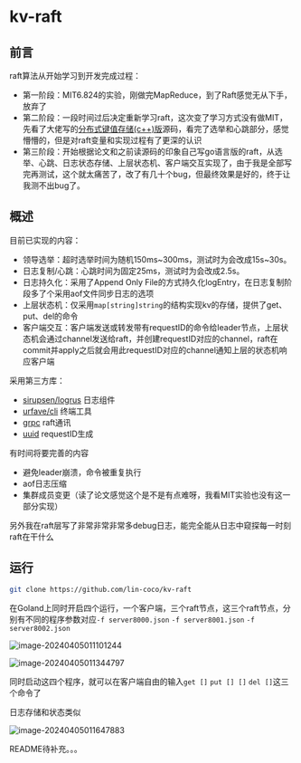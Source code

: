 # kv-raft

## 前言

raft算法从开始学习到开发完成过程：

- 第一阶段：MIT6.824的实验，刚做完MapReduce，到了Raft感觉无从下手，放弃了
- 第二阶段：一段时间过后决定重新学习raft，这次变了学习方式没有做MIT，先看了大佬写的[分布式键值存储(c++)版](https://github.com/youngyangyang04/KVstorageBaseRaft-cpp)源码，看完了选举和心跳部分，感觉懵懵的，但是对raft变量和实现过程有了更深的认识
- 第三阶段：开始根据论文和之前读源码的印象自己写go语言版的raft，从选举、心跳、日志状态存储、上层状态机、客户端交互实现了，由于我是全部写完再测试，这个就太痛苦了，改了有几十个bug，但最终效果是好的，终于让我测不出bug了。

## 概述

目前已实现的内容：

- 领导选举：超时选举时间为随机150ms\~300ms，测试时为会改成15s~30s。
- 日志复制/心跳：心跳时间为固定25ms，测试时为会改成2.5s。
- 日志持久化：采用了Append Only File的方式持久化logEntry，在日志复制阶段多了个采用aof文件同步日志的选项
- 上层状态机：仅采用`map[string]string`的结构实现kv的存储，提供了get、put、del的命令
- 客户端交互：客户端发送或转发带有requestID的命令给leader节点，上层状态机会通过channel发送给raft，并创建requestID对应的channel，raft在commit并apply之后就会用此requestID对应的channel通知上层的状态机响应客户端

采用第三方库：

- [sirupsen/logrus](github.com/sirupsen/logrus) 日志组件
- [urfave/cli](github.com/urfave/cli) 终端工具
- [grpc](google.golang.org/grpc) raft通讯
- [uuid](github.com/google/uuid) requestID生成

有时间将要完善的内容

- 避免leader崩溃，命令被重复执行
- aof日志压缩
- 集群成员变更（读了论文感觉这个是不是有点难呀，我看MIT实验也没有这一部分实现）

另外我在raft层写了非常非常非常多debug日志，能完全能从日志中窥探每一时刻raft在干什么

## 运行

```bash
git clone https://github.com/lin-coco/kv-raft
```

在Goland上同时开启四个运行，一个客户端，三个raft节点，这三个raft节点，分别有不同的程序参数对应`-f server8000.json` `-f server8001.json` `-f server8002.json`

![image-20240405011101244](https://typora-img-xue.oss-cn-beijing.aliyuncs.com/img/image-20240405011101244.png)

![image-20240405011344797](https://typora-img-xue.oss-cn-beijing.aliyuncs.com/img/image-20240405011344797.png)

同时启动这四个程序，就可以在客户端自由的输入`get []` `put [] []` `del []`这三个命令了

日志存储和状态类似

![image-20240405011647883](https://typora-img-xue.oss-cn-beijing.aliyuncs.com/img/image-20240405011647883.png)





README待补充。。。